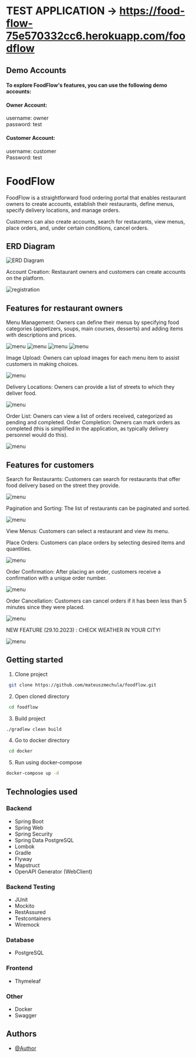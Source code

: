 # TEST APPLICATION -> https://food-flow-75e570332cc6.herokuapp.com/foodflow

## Demo Accounts

#### To explore FoodFlow's features, you can use the following demo accounts:

#### Owner Account:

username: owner <br>
password: test

#### Customer Account:

username: customer <br>
Password: test

# FoodFlow

FoodFlow is a straightforward food ordering portal that enables restaurant owners to create accounts, establish their
restaurants, define menus, specify delivery locations, and manage orders.

Customers can also create accounts, search for restaurants,
view menus, place orders, and, under certain conditions,
cancel orders.

## ERD Diagram

![ERD Diagram](src/main/resources/ui-images/diagramERD-foodflow.png)

Account Creation: Restaurant owners and customers can create accounts on the platform.

![registration](src/main/resources/ui-images/registration-form.png)

## Features for restaurant owners

Menu Management: Owners can define their menus by specifying food categories (appetizers, soups, main courses,
desserts) and adding items with descriptions and prices.

![menu](src/main/resources/ui-images/owner-ui-images/owner-restaurant.png)
![menu](src/main/resources/ui-images/owner-ui-images/owner-menu.png)
![menu](src/main/resources/ui-images/owner-ui-images/owner-category.png)
![menu](src/main/resources/ui-images/owner-ui-images/owner-restaurantdetails.png)

Image Upload: Owners can upload images for each menu item to assist customers in making choices.

![menu](src/main/resources/ui-images/owner-ui-images/owner-item.png)

Delivery Locations: Owners can provide a list of streets to which they deliver food.

![menu](src/main/resources/ui-images/owner-ui-images/owner-delivery-address.png)

Order List: Owners can view a list of orders received, categorized as pending and completed.
Order Completion: Owners can mark orders as completed (this is simplified in the application,
as typically delivery personnel would do this).

![menu](src/main/resources/ui-images/owner-ui-images/owner-check-orders.png)

## Features for customers

Search for Restaurants: Customers can search for restaurants that offer food delivery based on the street they provide.

![menu](src/main/resources/ui-images/customer-ui-images/customer-search-restaurants.png)

Pagination and Sorting: The list of restaurants can be paginated and sorted.

![menu](src/main/resources/ui-images/customer-ui-images/customer-matching-restaurants.png)

View Menus: Customers can select a restaurant and view its menu.

Place Orders: Customers can place orders by selecting desired items and quantities.

![menu](src/main/resources/ui-images/customer-ui-images/customer-order-form.png)

Order Confirmation: After placing an order, customers receive a confirmation with a unique order number.

![menu](src/main/resources/ui-images/customer-ui-images/customer-order-information.png)

Order Cancellation: Customers can cancel orders if it has been less than 5 minutes since they were placed.

![menu](src/main/resources/ui-images/customer-ui-images/customercheckorder.png)

NEW FEATURE (29.10.2023) : CHECK WEATHER IN YOUR CITY!

![menu](src/main/resources/ui-images/customer-ui-images/customer-weatherapi.png)

## Getting started

1. Clone project

  ``` bash      
   git clone https://github.com/mateuszmechula/foodflow.git
  ```

2. Open cloned directory

  ``` bash      
   cd foodflow
  ```

3. Build project

  ``` bash
  ./gradlew clean build
  ```

4. Go to docker directory

  ``` bash      
   cd docker
  ```

5. Run using docker-compose

  ``` bash
  docker-compose up -d
  ```

## Technologies used

### Backend

- Spring Boot
- Spring Web
- Spring Security
- Spring Data PostgreSQL
- Lombok
- Gradle
- Flyway
- Mapstruct
- OpenAPI Generator (WebClient)

### Backend Testing

- JUnit
- Mockito
- RestAssured
- Testcontainers
- Wiremock

### Database

- PostgreSQL

### Frontend

- Thymeleaf

### Other

- Docker
- Swagger

## Authors

- [@Author](https://www.github.com/MateuszMechula)
